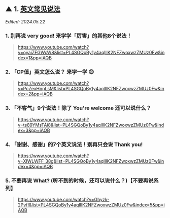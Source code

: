 ## ▲ 1. [<u>英文常见说法</u>](https://www.youtube.com/watch?v=oyaiZFGWcW8&list=PL4SGQoBy1y4aqlIlK2NFZwoxwzZMUz0Fw&pp=iAQB)

*Edited: 2024.05.22*


### 1. 别再说 very good! 来学学「厉害」的其他8个说法！
> https://www.youtube.com/watch?v=oyaiZFGWcW8&list=PL4SGQoBy1y4aqlIlK2NFZwoxwzZMUz0Fw&index=1&pp=iAQB



### 2. 「CP值」英文怎么说？ 来学一学 😊

> https://www.youtube.com/watch?v=PcZexHnpLsM&list=PL4SGQoBy1y4aqlIlK2NFZwoxwzZMUz0Fw&index=2&pp=iAQB



### 3. 「不客气」9个说法！除了 You're welcome 还可以说什么？
> https://www.youtube.com/watch?v=ts89YMsTAi8&list=PL4SGQoBy1y4aqlIlK2NFZwoxwzZMUz0Fw&index=3&pp=iAQB        

### 4. 「谢谢、感谢」的7个英文说法！别再只会说 Thank you!

> https://www.youtube.com/watch?v=XIWLWFF_38g&list=PL4SGQoBy1y4aqlIlK2NFZwoxwzZMUz0Fw&index=4&pp=iAQB     



### 5. 不要再说 What? (听不到的时候，还可以说什么？)【不要再说系列】
> https://www.youtube.com/watch?v=Ghyzk-2PvfI&list=PL4SGQoBy1y4aqlIlK2NFZwoxwzZMUz0Fw&index=5&pp=iAQB     


